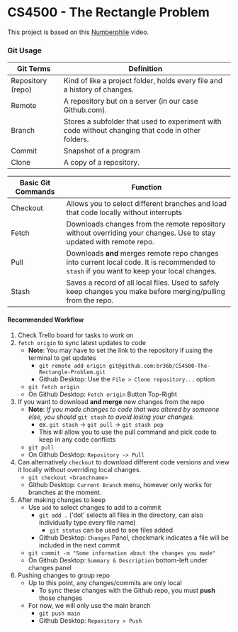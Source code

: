 # CS4500 - The Rectangle Problem
This project is based on this [Numberphile](https://www.youtube.com/watch?v=VZ25tZ9z6uI) video.

### Git Usage
| Git Terms | Definition |
| ----- | ---------  |
| Repository (repo) | Kind of like a project folder, holds every file and a history of changes. |
| Remote | A repository but on a server (in our case Github.com). |
| Branch | Stores a subfolder that used to experiment with code without changing that code in other folders. |
| Commit | Snapshot of a program |
| Clone | A copy of a repository. |

| Basic Git Commands | Function |
| ----- | ---------  |
| Checkout | Allows you to select different branches and load that code locally without interrupts |
| Fetch | Downloads changes from the remote repository without overriding your changes. Use to stay updated with remote repo. |
| Pull | Downloads **and** merges remote repo changes into current local code. It is recommended to `stash` if you want to keep your local changes.
| Stash | Saves a record of all local files. Used to safely keep changes you make before merging/pulling from the repo. |

#### Recommended Workflow
1. Check Trello board for tasks to work on
2. `fetch origin` to sync latest updates to code
    - **Note**: You may have to set the link to the repository if using the terminal to get updates
        - `git remote add origin git@github.com:br36b/CS4500-The-Rectangle-Problem.git`
        - Github Desktop: Use the `File > Clone repository...` option
    - `git fetch origin`
    - On Github Desktop: `Fetch origin` Button Top-Right
3. If you want to download **and merge** new changes from the repo
      - **Note**: *If you made changes to code that was altered by someone else, you should* `git stash` *to avoid losing your changes.*
          - ex. `git stash` -> `git pull` -> `git stash pop`
          - This will allow you to use the pull command and pick code to keep in any code conflicts
      - `git pull`
      - On Github Desktop: `Repository -> Pull`
4. Can alternatively `checkout` to download different code versions and view it locally without overriding local changes.
    - `git checkout <branchname>`
    - Github Desktop: `Current Branch` menu, however only works for branches at the moment.
5. After making changes to keep
    - Use `add` to select changes to add to a commit
      - `git add .` ('dot' selects all files in the directory, can also individually type every file name)
          - `git status` can be used to see files added
      - Github Desktop: `Changes` Panel, checkmark indicates a file will be included in the next commit
    - `git commit -m "Some information about the changes you made"`
    - On Github Desktop: `Summary & Description` bottom-left under changes panel
6. Pushing changes to group repo
    - Up to this point, any changes/commits are only local
        - To sync these changes with the Github repo, you must **push** those changes
    - For now, we will only use the main branch
        - `git push main`
        - Github Desktop: `Repository > Push`
